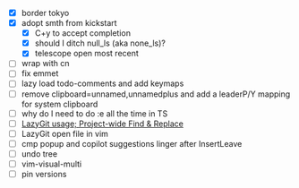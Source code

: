 - [x] border tokyo
- [x] adopt smth from kickstart
  - [x] C+y to accept completion
  - [x] should I ditch null_ls (aka none_ls)?
  - [x] telescope open most recent
- [ ] wrap with cn
- [ ] fix emmet
- [ ] lazy load todo-comments and add keymaps
- [ ] remove clipboard=unnamed,unnamedplus and add a leaderP/Y mapping for system clipboard
- [ ] why do I need to do :e all the time in TS
- [ ] [LazyGit usage; Project-wide Find & Replace](https://www.reddit.com/r/neovim/comments/1aox1us/comment/kq2f6t8/?utm_source=share&utm_medium=web2x&context=3)
- [ ] LazyGit open file in vim
- [ ] cmp popup and copilot suggestions linger after InsertLeave
- [ ] undo tree
- [ ] vim-visual-multi
- [ ] pin versions
